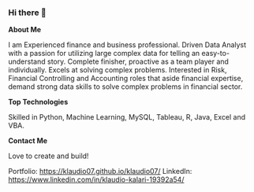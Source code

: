 ### Hi there 👋

**About Me**

I am Experienced finance and business professional. Driven Data Analyst with a passion for utilizing large complex data for telling an easy-to-understand story. Complete finisher, proactive as a team player and individually. Excels at solving complex problems. Interested in Risk, Financial Controlling and Accounting roles that aside financial expertise, demand strong data skills to solve complex problems in financial sector.

**Top Technologies**

Skilled in Python, Machine Learning, MySQL, Tableau, R, Java, Excel and VBA.

**Contact Me**

Love to create and build!

Portfolio: https://klaudio07.github.io/klaudio07/
LinkedIn: https://www.linkedin.com/in/klaudio-kalari-19392a54/

